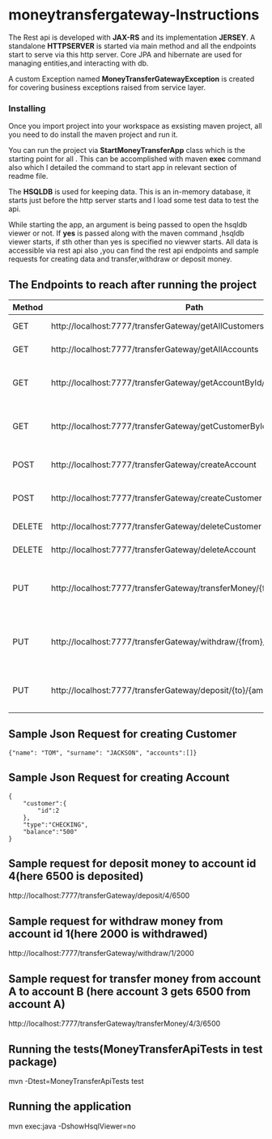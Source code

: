 
#  moneytransfergateway-Instructions
The Rest api is developed with **JAX-RS** and its implementation **JERSEY**. A standalone **HTTPSERVER** is started via main method and all the endpoints start to serve via this http server.
Core JPA and hibernate are used for managing entities,and interacting with db.

A custom Exception named **MoneyTransferGatewayException** is created for covering business exceptions raised from service layer.

### Installing
Once you import project into your workspace as exsisting maven project, all you need to do install the maven project and run it.

You can run the project via **StartMoneyTransferApp** class which is the starting point for all . This can be accomplished with maven **exec** command also which I detailed the command to start app in relevant section of readme file.

The **HSQLDB** is used for keeping data. This is an in-memory database, it starts just before the http server starts and I load some test data to test the api. 

While starting the app, an argument is being passed to open the hsqldb viewer or not. If **yes** is passed along with the maven command ,hsqldb viewer starts, if sth other than yes is specified no viewver starts. All data is accessible via rest api also ,you can find the rest api endpoints and sample requests for creating data and transfer,withdraw or deposit money.


## The Endpoints to reach after running the project
| Method        | Path          										                  |Usage
| ------------- | ----------------------------------------------------------------------  |------------------------------------------ |
| GET           | http://localhost:7777/transferGateway/getAllCustomers                   |get all Customers
| GET           | http://localhost:7777/transferGateway/getAllAccounts                    |get all Accounts     
| GET           | http://localhost:7777/transferGateway/getAccountById/{id}               |get account with the given id
| GET           | http://localhost:7777/transferGateway/getCustomerById/1                 |get customer with the given id     
| POST          | http://localhost:7777/transferGateway/createAccount                     |create a new Account
| POST          | http://localhost:7777/transferGateway/createCustomer                    |create a new Customer
| DELETE        | http://localhost:7777/transferGateway/deleteCustomer                    |delete customer
| DELETE        | http://localhost:7777/transferGateway/deleteAccount                     |delete account 
| PUT           | http://localhost:7777/transferGateway/transferMoney/{from}/{to}/{amount}|transfer money from one account to other
| PUT           | http://localhost:7777/transferGateway/withdraw/{from}/{amount}          |wtihdraw money from specified account
| PUT           | http://localhost:7777/transferGateway/deposit/{to}/{amount}             |deposit money to specified account                                       


##  Sample Json Request for creating Customer
```
{"name": "TOM", "surname": "JACKSON", "accounts":[]}
```

##  Sample Json Request for creating Account
```
{
	"customer":{
		"id":2
	},
	"type":"CHECKING",
	"balance":"500"
}
```
## Sample request for deposit money to account id 4(here 6500 is deposited)
http://localhost:7777/transferGateway/deposit/4/6500

## Sample request for withdraw money from  account id 1(here 2000 is withdrawed)
http://localhost:7777/transferGateway/withdraw/1/2000

## Sample request for transfer  money from  account A to account B (here account 3 gets 6500 from account A)
http://localhost:7777/transferGateway/transferMoney/4/3/6500

## Running the tests(MoneyTransferApiTests in test package)
mvn -Dtest=MoneyTransferApiTests test

## Running the application
mvn exec:java -DshowHsqlViewer=no


